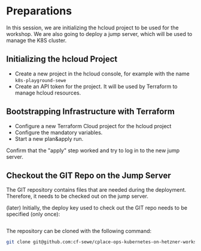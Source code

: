 # Preparations

In this session, we are initializing the hcloud project to be used for the workshop.
We are also going to deploy a jump server, which will be used to manage the K8S cluster.

## Initializing the hcloud Project

- Create a  new project in the hcloud console, for example with the name `k8s-playground-sewe`
- Create an API token for the project.
  It will be used by Terraform to manage hcloud resources.

## Bootstrapping Infrastructure with Terraform

- Configure a new Terraform Cloud project for the hcloud project
- Configure the mandatory variables.
- Start a new plan&apply run.

Confirm that the "apply" step worked and try to log in to the new jump server.

## Checkout the GIT Repo on the Jump Server

The GIT repository contains files that are needed during the deployment.
Therefore, it needs to be checked out on the jump server.

(later) Initially, the deploy key used to check out the GIT repo needs to be specified (only once):

```bash
```

The repository can be cloned with the following command:

```bash
git clone git@github.com:cf-sewe/cplace-ops-kubernetes-on-hetzner-workshop.git
```
